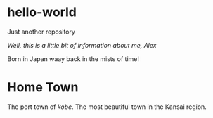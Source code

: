 # hello-world
Just another repository

*Well, this is a little bit of information about me, Alex*

Born in Japan waay back in the mists of time!

Home Town
===
The port town of _kobe_.  The most beautiful town in the Kansai region.  


